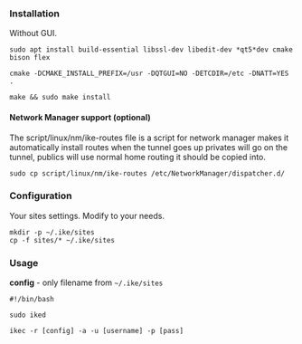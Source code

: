 
### Installation 

Without GUI.

```
sudo apt install build-essential libssl-dev libedit-dev *qt5*dev cmake bison flex

cmake -DCMAKE_INSTALL_PREFIX=/usr -DQTGUI=NO -DETCDIR=/etc -DNATT=YES .

make && sudo make install
```

#### Network Manager support (optional)

The script/linux/nm/ike-routes file is a script for network manager makes it automatically install routes when the tunnel goes up privates will go on the tunnel, publics will use normal home routing it should be copied into.

```
sudo cp script/linux/nm/ike-routes /etc/NetworkManager/dispatcher.d/
```


### Configuration 

Your sites settings. Modify to your needs.

```
mkdir -p ~/.ike/sites
cp -f sites/* ~/.ike/sites
```

### Usage 

__config__ - only filename from `~/.ike/sites`

```
#!/bin/bash

sudo iked

ikec -r [config] -a -u [username] -p [pass]

```

